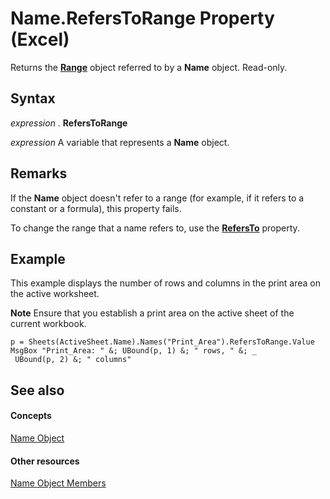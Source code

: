 
# Name.RefersToRange Property (Excel)

Returns the  **[Range](b8207778-0dcc-4570-1234-f130532cc8cd.md)** object referred to by a **Name** object. Read-only.


## Syntax

 _expression_ . **RefersToRange**

 _expression_ A variable that represents a **Name** object.


## Remarks

If the  **Name** object doesn't refer to a range (for example, if it refers to a constant or a formula), this property fails.

To change the range that a name refers to, use the  **[RefersTo](8093e14c-0461-5e49-ef71-16c683044a63.md)** property.


## Example

This example displays the number of rows and columns in the print area on the active worksheet.


 **Note**  Ensure that you establish a print area on the active sheet of the current workbook.


```
p = Sheets(ActiveSheet.Name).Names("Print_Area").RefersToRange.Value 
MsgBox "Print_Area: " &; UBound(p, 1) &; " rows, " &; _ 
 UBound(p, 2) &; " columns"
```


## See also


#### Concepts


[Name Object](cfedb297-ac0d-dff0-99c7-6927cc5f31ed.md)
#### Other resources


[Name Object Members](7c35e8e8-4f81-7cec-da3e-faf738903726.md)
